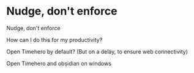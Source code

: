# Nudge, don't enforce
Nudge, don't enforce

How can I do this for my productivity?

Open Timehero by default? (But on a delay, to ensure web connectivity)

Open Timehero and obsidian on windows

<!-- #Life -->

<!-- {BearID:221C4817-4259-401B-BD56-6881A39FC2EB-15756-0000130420B88691} -->
